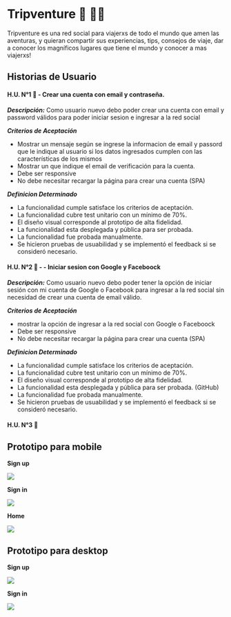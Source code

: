 # Tripventure 🎒 🧗🏼

Tripventure es una red social para viajerxs de todo el mundo que amen las aventuras, y quieran compartir sus experiencias, tips, consejos de viaje, dar a conocer los magníficos lugares que tiene el mundo y conocer a mas viajerxs! 

## Historias de Usuario

#### H.U. N°1 🧐 - Crear una cuenta con email y contraseña.

___Descripción:___ Como usuario nuevo debo poder crear una cuenta con email y password válidos para poder iniciar sesion e ingresar a la red social

___Criterios de Aceptación___

* Mostrar un mensaje según se ingrese la informacion de email y passord que le indique al usuario si los datos ingresados cumplen con las características de los mismos
* Mostrar un que indique el email de verificación para la cuenta. 
* Debe ser responsive
* No debe necesitar recargar la página para crear una cuenta (SPA)

___Definicion Determinado___

* La funcionalidad cumple satisface los criterios de aceptación.
* La funcionalidad cubre test unitario con un mínimo de 70%.
* El diseño visual corresponde al prototipo de alta fidelidad.
* La funcionalidad esta desplegada y pública para ser probada.
* La funcionalidad fue probada manualmente.
* Se hicieron pruebas de usuabilidad y se implementó el feedback si se consideró necesario.

#### H.U. N°2 🧐 - - Iniciar sesion con Google y Faceboock
___Descripción:___ Como usuario nuevo debo poder tener la opción de iniciar sesión con mi cuenta de Google o Facebook para ingresar a la red social sin necesidad de crear una cuenta de email válido.

___Criterios de Aceptación___
* mostrar la opción de ingresar a la red social con Google o Faceboock
* Debe ser responsive
* No debe necesitar recargar la página para crear una cuenta (SPA)

___Definicion Determinado___

* La funcionalidad cumple satisface los criterios de aceptación.
* La funcionalidad cubre test unitario con un mínimo de 70%.
* El diseño visual corresponde al prototipo de alta fidelidad.
* La funcionalidad esta desplegada y pública para ser probada. (GitHub)
* La funcionalidad fue probada manualmente.
* Se hicieron pruebas de usuabilidad y se implementó el feedback si se consideró necesario.

#### H.U. N°3 🧐

## Prototipo para mobile
**Sign up**

![](./src/img/mobile-signin.png)

**Sign in**

![](./src/img/mobile-signup.png)

**Home**

![](./src/img/mobile-home.png)

## Prototipo para desktop
**Sign up**

![](./src/img/desktop-signin.png)

**Sign in**

![](./src/img/desktop-signup.png)